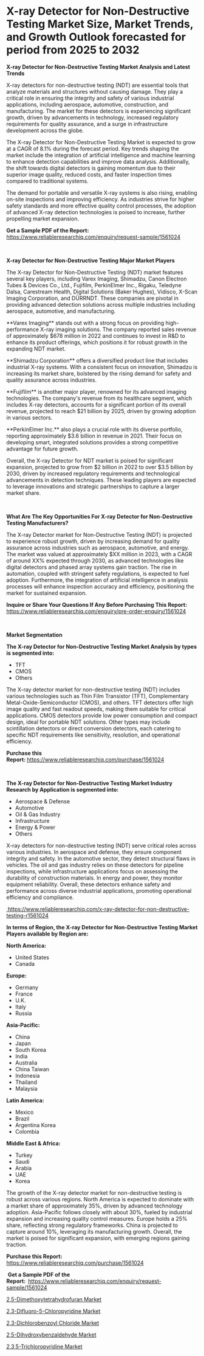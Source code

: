<p><h1>X-ray Detector for Non-Destructive Testing Market Size, Market Trends, and Growth Outlook forecasted for period from 2025 to 2032</h1></p><p><strong>X-ray Detector for Non-Destructive Testing Market Analysis and Latest Trends</strong></p>
<p><p>X-ray detectors for non-destructive testing (NDT) are essential tools that analyze materials and structures without causing damage. They play a critical role in ensuring the integrity and safety of various industrial applications, including aerospace, automotive, construction, and manufacturing. The market for these detectors is experiencing significant growth, driven by advancements in technology, increased regulatory requirements for quality assurance, and a surge in infrastructure development across the globe.</p><p>The X-ray Detector for Non-Destructive Testing Market is expected to grow at a CAGR of 8.1% during the forecast period. Key trends shaping the market include the integration of artificial intelligence and machine learning to enhance detection capabilities and improve data analysis. Additionally, the shift towards digital detectors is gaining momentum due to their superior image quality, reduced costs, and faster inspection times compared to traditional systems. </p><p>The demand for portable and versatile X-ray systems is also rising, enabling on-site inspections and improving efficiency. As industries strive for higher safety standards and more effective quality control processes, the adoption of advanced X-ray detection technologies is poised to increase, further propelling market expansion.</p></p>
<p><strong>Get a Sample PDF of the Report:&nbsp;</strong> <a href="https://www.reliableresearchiq.com/enquiry/request-sample/1561024?utm_campaign=99&utm_medium=2&utm_source=Github&utm_content=ia&utm_term=23032025&utm_id=x-ray-detector-for-non-destructive-testing">https://www.reliableresearchiq.com/enquiry/request-sample/1561024</a></p>
<p>&nbsp;</p>
<p><strong>X-ray Detector for Non-Destructive Testing Major Market Players</strong></p>
<p><p>The X-ray Detector for Non-Destructive Testing (NDT) market features several key players, including Varex Imaging, Shimadzu, Canon Electron Tubes & Devices Co., Ltd., Fujifilm, PerkinElmer Inc., Rigaku, Teledyne Dalsa, Carestream Health, Digital Solutions (Baker Hughes), Vidisco, X-Scan Imaging Corporation, and DÜRRNDT. These companies are pivotal in providing advanced detection solutions across multiple industries including aerospace, automotive, and manufacturing.</p><p>**Varex Imaging** stands out with a strong focus on providing high-performance X-ray imaging solutions. The company reported sales revenue of approximately $678 million in 2022 and continues to invest in R&D to enhance its product offerings, which positions it for robust growth in the expanding NDT market.</p><p>**Shimadzu Corporation** offers a diversified product line that includes industrial X-ray systems. With a consistent focus on innovation, Shimadzu is increasing its market share, bolstered by the rising demand for safety and quality assurance across industries.</p><p>**Fujifilm** is another major player, renowned for its advanced imaging technologies. The company's revenue from its healthcare segment, which includes X-ray detectors, accounts for a significant portion of its overall revenue, projected to reach $21 billion by 2025, driven by growing adoption in various sectors.</p><p>**PerkinElmer Inc.** also plays a crucial role with its diverse portfolio, reporting approximately $3.6 billion in revenue in 2021. Their focus on developing smart, integrated solutions provides a strong competitive advantage for future growth.</p><p>Overall, the X-ray Detector for NDT market is poised for significant expansion, projected to grow from $2 billion in 2022 to over $3.5 billion by 2030, driven by increased regulatory requirements and technological advancements in detection techniques. These leading players are expected to leverage innovations and strategic partnerships to capture a larger market share.</p></p>
<p>&nbsp;</p>
<p><strong>What Are The Key Opportunities For X-ray Detector for Non-Destructive Testing Manufacturers?</strong></p>
<p><p>The X-ray Detector market for Non-Destructive Testing (NDT) is projected to experience robust growth, driven by increasing demand for quality assurance across industries such as aerospace, automotive, and energy. The market was valued at approximately $XX million in 2023, with a CAGR of around XX% expected through 2030, as advanced technologies like digital detectors and phased array systems gain traction. The rise in automation, coupled with stringent safety regulations, is expected to fuel adoption. Furthermore, the integration of artificial intelligence in analysis processes will enhance inspection accuracy and efficiency, positioning the market for sustained expansion.</p></p>
<p><strong>Inquire or Share Your Questions If Any Before Purchasing This Report:</strong> <a href="https://www.reliableresearchiq.com/enquiry/pre-order-enquiry/1561024?utm_campaign=99&utm_medium=2&utm_source=Github&utm_content=ia&utm_term=23032025&utm_id=x-ray-detector-for-non-destructive-testing">https://www.reliableresearchiq.com/enquiry/pre-order-enquiry/1561024</a></p>
<p>&nbsp;</p>
<p><strong>Market Segmentation</strong></p>
<p><strong>The X-ray Detector for Non-Destructive Testing Market Analysis by types is segmented into:</strong></p>
<p><ul><li>TFT</li><li>CMOS</li><li>Others</li></ul></p>
<p><p>The X-ray detector market for non-destructive testing (NDT) includes various technologies such as Thin Film Transistor (TFT), Complementary Metal-Oxide-Semiconductor (CMOS), and others. TFT detectors offer high image quality and fast readout speeds, making them suitable for critical applications. CMOS detectors provide low power consumption and compact design, ideal for portable NDT solutions. Other types may include scintillation detectors or direct conversion detectors, each catering to specific NDT requirements like sensitivity, resolution, and operational efficiency.</p></p>
<p><strong>Purchase this Report:&nbsp;</strong><a href="https://www.reliableresearchiq.com/purchase/1561024?utm_campaign=99&utm_medium=2&utm_source=Github&utm_content=ia&utm_term=23032025&utm_id=x-ray-detector-for-non-destructive-testing">https://www.reliableresearchiq.com/purchase/1561024</a></p>
<p>&nbsp;</p>
<p><strong>The X-ray Detector for Non-Destructive Testing Market Industry Research by Application is segmented into:</strong></p>
<p><ul><li>Aerospace & Defense</li><li>Automotive</li><li>Oil & Gas Industry</li><li>Infrastructure</li><li>Energy & Power</li><li>Others</li></ul></p>
<p><p>X-ray detectors for non-destructive testing (NDT) serve critical roles across various industries. In aerospace and defense, they ensure component integrity and safety. In the automotive sector, they detect structural flaws in vehicles. The oil and gas industry relies on these detectors for pipeline inspections, while infrastructure applications focus on assessing the durability of construction materials. In energy and power, they monitor equipment reliability. Overall, these detectors enhance safety and performance across diverse industrial applications, promoting operational efficiency and compliance.</p></p>
<p><a href="https://www.reliableresearchiq.com/x-ray-detector-for-non-destructive-testing-r1561024?utm_campaign=99&utm_medium=2&utm_source=Github&utm_content=ia&utm_term=23032025&utm_id=x-ray-detector-for-non-destructive-testing">&nbsp;https://www.reliableresearchiq.com/x-ray-detector-for-non-destructive-testing-r1561024</a></p>
<p><strong>In terms of Region, the X-ray Detector for Non-Destructive Testing Market Players available by Region are:</strong></p>
<p>
    <p> <strong> North America: </strong>
        <ul>
            <li>United States</li>
            <li>Canada</li>
        </ul>
        </p> 
    <p> <strong> Europe: </strong>
        <ul>
            <li>Germany</li>
            <li>France</li>
            <li>U.K.</li>
            <li>Italy</li>
            <li>Russia</li>
        </ul>
        </p> 
    <p> <strong> Asia-Pacific: </strong>
        <ul>
            <li>China</li>
            <li>Japan</li>
            <li>South Korea</li>
            <li>India</li>
            <li>Australia</li>
            <li>China Taiwan</li>
            <li>Indonesia</li>
            <li>Thailand</li>
            <li>Malaysia</li>
        </ul>
        </p> 
    <p> <strong> Latin America: </strong>
        <ul>
            <li>Mexico</li>
            <li>Brazil</li>
            <li>Argentina Korea</li>
            <li>Colombia</li>
        </ul>
        </p> 
    <p> <strong> Middle East & Africa: </strong>
        <ul>
            <li>Turkey</li>
            <li>Saudi</li>
            <li>Arabia</li>
            <li>UAE</li>
            <li>Korea</li>
        </ul>
    </p>
    </p>
<p><p>The growth of the X-ray detector market for non-destructive testing is robust across various regions. North America is expected to dominate with a market share of approximately 35%, driven by advanced technology adoption. Asia-Pacific follows closely with about 30%, fueled by industrial expansion and increasing quality control measures. Europe holds a 25% share, reflecting strong regulatory frameworks. China is projected to capture around 10%, leveraging its manufacturing growth. Overall, the market is poised for significant expansion, with emerging regions gaining traction.</p></p>
<p><strong>Purchase this Report: </strong><a href="https://www.reliableresearchiq.com/purchase/1561024?utm_campaign=99&utm_medium=2&utm_source=Github&utm_content=ia&utm_term=23032025&utm_id=x-ray-detector-for-non-destructive-testing">https://www.reliableresearchiq.com/purchase/1561024</a></p>
<p>&nbsp;<strong>Get a Sample PDF of the Report:&nbsp;&nbsp;</strong><a href="https://www.reliableresearchiq.com/enquiry/request-sample/1561024?utm_campaign=99&utm_medium=2&utm_source=Github&utm_content=ia&utm_term=23032025&utm_id=x-ray-detector-for-non-destructive-testing">https://www.reliableresearchiq.com/enquiry/request-sample/1561024</a></p>
<p><strong></strong></p>
<p><p><a href="https://github.com/ardgenoud/Market-Research-Report-List-1/blob/main/25-dimethoxytetrahydrofuran-market.md?utm_campaign=99&utm_medium=2&utm_source=Github&utm_content=ia&utm_term=23032025&utm_id=x-ray-detector-for-non-destructive-testing">2,5-Dimethoxytetrahydrofuran Market</a></p><p><a href="https://github.com/sacmatidora/Market-Research-Report-List-1/blob/main/23-difluoro-5-chloropyridine-market.md?utm_campaign=99&utm_medium=2&utm_source=Github&utm_content=ia&utm_term=23032025&utm_id=x-ray-detector-for-non-destructive-testing">2,3-Difluoro-5-Chloropyridine Market</a></p><p><a href="https://github.com/cingozascard/Market-Research-Report-List-1/blob/main/23-dichlorobenzoyl-chloride-market.md?utm_campaign=99&utm_medium=2&utm_source=Github&utm_content=ia&utm_term=23032025&utm_id=x-ray-detector-for-non-destructive-testing">2,3-Dichlorobenzoyl Chloride Market</a></p><p><a href="https://github.com/gauldvikerm6/Market-Research-Report-List-1/blob/main/25-dihydroxybenzaldehyde-market.md?utm_campaign=99&utm_medium=2&utm_source=Github&utm_content=ia&utm_term=23032025&utm_id=x-ray-detector-for-non-destructive-testing">2,5-Dihydroxybenzaldehyde Market</a></p><p><a href="https://github.com/airitaursela/Market-Research-Report-List-1/blob/main/235-trichloropyridine-market.md?utm_campaign=99&utm_medium=2&utm_source=Github&utm_content=ia&utm_term=23032025&utm_id=x-ray-detector-for-non-destructive-testing">2,3,5-Trichloropyridine Market</a></p></p>